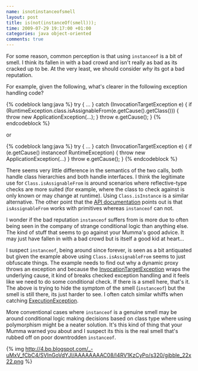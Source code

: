 ```yaml
---
name: isnotinstanceofsmell
layout: post
title: is(not(instanceOf(smell)));
time: 2009-07-29 19:17:00 +01:00
categories: java object-oriented
comments: true
---
```


For some reason, common perception is that using `instanceof` is a bit of smell. I think its fallen in with a bad
crowd and isn't really as bad as its cracked up to be. At the very least, we should consider _why_ its got a bad
reputation.
  
For example, given the following, what's clearer in the following exception
handling code?

      
{% codeblock lang:java %}
try {
    ...
} catch (InvocationTargetException e) {
    if (RuntimeException.class.isAssignableFrom(e.getCause().getClass())) {
        throw new ApplicationException(...);
    }
    throw e.getCause();
}
{% endcodeblock %}

or

{% codeblock lang:java %}
try {
    ...
} catch (InvocationTargetException e) {
    if (e.getCause() instanceof RuntimeException) {
        throw new ApplicationException(...)
    }
    throw e.getCause();
}
{% endcodeblock %}


<!-- more -->

There seems very little difference in the semantics of the two calls, both
handle class hierarchies and both handle interfaces. I think the legitimate
use for `Class.isAssignableFrom` is around scenarios where reflective-type
checks are more suited (for example, where the class to check against is only
known or may change at runtime). Using `Class.isInstance` is a similar
alternative. The other point that the [API documentation](http://java.sun.com/j2se/1.5.0/docs/api/java/lang/Class.html#isAssignableFrom%28java.lang.Class)
points out is that `isAssignableFrom` works with primitives whereas `instanceof`
can not.

  
I wonder if the bad reputation `instanceof` suffers from is more due to often
being seen in the company of strange conditional logic than anything else. The
kind of stuff that seems to go against your Mumma's good advice. It may just
have fallen in with a bad crowd but is itself a good kid at heart...

  
I suspect `instanceof`, being around since forever, is seen as a bit antiquated
but given the example above using `Class.isAssignableFrom` seems to just
obfuscate things. The example needs to find out why a dynamic proxy throws an
exception and because the [InvocationTargetException](http://java.sun.com/j2se/1.5.0/docs/api/java/lang/reflect/InvocationTargetException.html) wraps the
underlying cause, it kind of breaks checked exception handling and it feels
like we need to do some conditional check. If there is a smell here, that's
it. The above is trying to hide the symptom of the smell (`instanceof`) but the
smell is still there, its just harder to see. I often catch similar whiffs
when catching [ExecutionException](http://java.sun.com/j2se/1.5.0/docs/api/java/util/concurrent/ExecutionException.html).

  
More conventional cases where `instanceof` is a genuine smell may be around
conditional logic making decisions based on class type where using polymorphism
might be a neater solution. It's this kind of thing that your Mumma warned
you about and I suspect its this is the real smell that's rubbed off on poor
downtrodden `instanceof`.

{% img http://4.bp.blogspot.com/_-uMxV_fCbC4/SVInGoVdYJI/AAAAAAAAC08/I4RV1KzCyPo/s320/gibble_22x22.png %}


